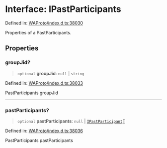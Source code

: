 # Interface: IPastParticipants

Defined in: [WAProto/index.d.ts:38030](https://github.com/Fokusdotid/bail/blob/3bd64a6fd6e8fc52d3ec9ba842534bed26103555/WAProto/index.d.ts#L38030)

Properties of a PastParticipants.

## Properties

### groupJid?

> `optional` **groupJid**: `null` \| `string`

Defined in: [WAProto/index.d.ts:38033](https://github.com/Fokusdotid/bail/blob/3bd64a6fd6e8fc52d3ec9ba842534bed26103555/WAProto/index.d.ts#L38033)

PastParticipants groupJid

***

### pastParticipants?

> `optional` **pastParticipants**: `null` \| [`IPastParticipant`](IPastParticipant.md)[]

Defined in: [WAProto/index.d.ts:38036](https://github.com/Fokusdotid/bail/blob/3bd64a6fd6e8fc52d3ec9ba842534bed26103555/WAProto/index.d.ts#L38036)

PastParticipants pastParticipants
